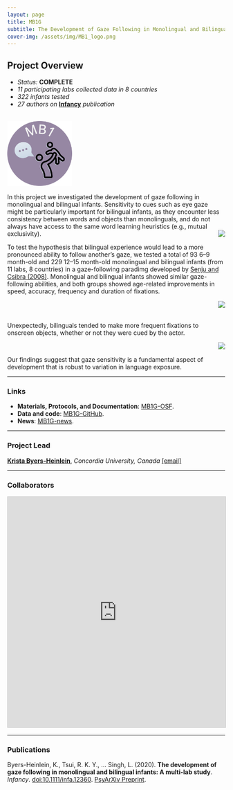```yaml
---
layout: page
title: MB1G
subtitle: The Development of Gaze Following in Monolingual and Bilingual Infants
cover-img: /assets/img/MB1_logo.png
---
```



<div class="container">
  <div class="row justify-content-around">
    <div class="col-lg-8">
      <h2>Project Overview</h2>
      <ul>
        <li><i>Status:</i> <b>COMPLETE</b></li>
        <li><i>11 participating labs collected data in 8 countries</i></li>
        <li><i>322 infants tested</i></li>
        <li><i>27 authors on</i> <a href="https://doi.org/10.1111/infa.12360" target="_blank"><b>Infancy</b></a> <i>publication</i></li>
      </ul>
    </div>
    <div class="col-lg-4">
      <br>
      <img src="/assets/img/MB1_logo.png" width="150">
    </div>
  </div>
</div>


In this project we investigated the development of gaze following in monolingual and bilingual infants. Sensitivity to cues such as eye gaze might be particularly important for bilingual infants, as they encounter less consistency between words and objects than monolinguals, and do not always have access to the same word learning heuristics (e.g., mutual exclusivity). <img style="float: right;" src="/assets/img/mb1g_paradigm_300px.jpg">

To test the hypothesis that bilingual experience would lead to a more pronounced ability to follow another’s gaze, we tested a total of 93 6–9 month-old and 229 12–15 month-old monolingual and bilingual infants (from 11 labs, 8 countries) in a gaze-following paradimg developed by [Senju and Csibra (2008)](https://doi.org/10.1016/j.cub.2008.03.059). Monolingual and bilingual infants showed similar gaze-following abilities, and both groups showed age-related improvements in speed, accuracy, frequency and duration of fixations.

<img style="float: right;" src="/assets/img/mb1g_first_freq_look.jpg">
<br>
<br>

Unexpectedly, bilinguals tended to make more frequent fixations to onscreen objects, whether or not they were cued by the actor.

<img style="float: right;" src="/assets/img/mb1g_dur_freq.jpg">
<br>

Our findings suggest that gaze sensitivity is a fundamental aspect of development that is robust to variation in language exposure.


***
### Links
* **Materials, Protocols, and Documentation**: [MB1G-OSF](https://osf.io/2ey3k/).
* **Data and code**: [MB1G-GitHub](https://github.com/kristabh/gaze-following-analysis).
* **News**: [MB1G-news]({{site.baseurl}}/tags/#MB1G).


***
### Project Lead
[**Krista Byers-Heinlein**](https://www.concordia.ca/artsci/psychology/faculty.html?fpid=krista-byers-heinlein), *Concordia University, Canada* [[email]](mailto:k.byers@concordia.ca)


***
### Collaborators

<iframe class="airtable-embed" src="https://airtable.com/embed/appRoqMKzcK3NsXt4/shrwyCKb64XuoSS9l?backgroundColor=blueDusty&viewControls=on" frameborder="0" onmousewheel="" width="100%" height="533" style="background: transparent; border: 1px solid #ccc;"></iframe>

***
### Publications
Byers-Heinlein, K., Tsui, R. K. Y., ... Singh, L. (2020). **The development of gaze following in monolingual and bilingual infants: A multi-lab study**. *Infancy*. [doi:10.1111/infa.12360](https://doi.org/10.1111/infa.12360). [PsyArXiv Preprint](https://doi.org/10.31234/osf.io/sgfhv).
